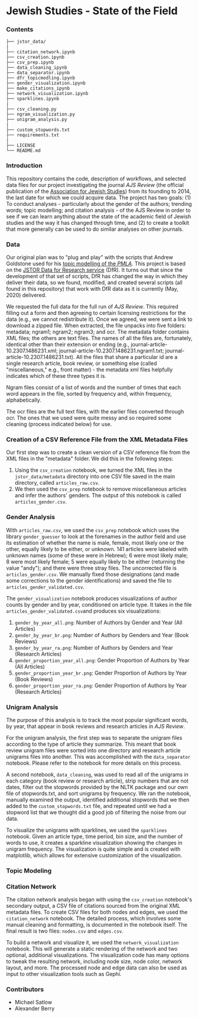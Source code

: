 # Jewish Studies -  State of the Field

### Contents
```
├── jstor_data/
|
├── citation_network.ipynb
├── csv_creation.ipynb
├── csv_prep.ipynb
├── data_cleaning_ipynb
├── data_separator.ipynb
├── dfr_topicmodling.ipynb
├── gender_visualization.ipynb
├── make_citations_ipynb
├── network_visualization.ipynb
├── sparklines.ipynb
|
├── csv_cleaning.py
├── ngram_visualization.py
├── unigram_analysis.py
|
├── custom_stopwords.txt
├── requirements.txt
|
├── LICENSE
└── README.md
```

### **Introduction**

This repository contains the code, description of workflows, and selected data files for our project investigating the journal <i>AJS Review</i> (the official publication of the [Association for Jewish Studies](https://www.associationforjewishstudies.org/)) from its founding to 2014, the last date for which we could acquire data.  The project has two goals: (1) To conduct analyses - particularly about the gender of the authors; trending words; topic modelling; and citation analysis - of the AJS Review in order to see if we can learn anything about the state of the academic field of Jewish studies and the way it has changed through time, and (2) to create a toolkit that more generally can be used to do similar analyses on other journals.

### Data

Our original plan was to "plug and play" with the scripts that Andrew Goldstone used for his [topic modelling of the *PMLA*](https://agoldst.github.io/dfr-browser/demo/).  This project is based on the [JSTOR Data for Research service](https://www.jstor.org/dfr/) (DfR).  It turns out that since the development of that set of scripts, DfR has changed the way in which they deliver their data, so we found, modified, and created several scripts (all found in this repository) that work with DfR data as it is currently (May, 2020) delivered.

We requested the full data for the full run of *AJS Review*.  This required filling out a form and then agreeing to certain licensing restrictions for the data (e.g., we cannot redistribute it).  Once we agreed, we were sent a link to download a zipped file.  When extracted, the file unpacks into five folders: metadata; ngram1; ngram2; ngram3; and ocr.  The metadata folder contains XML files; the others are text files.  The names of all the files are, fortunately, identical other than their extension or ending (e.g., journal-article-10.2307.1486231.xml; journal-article-10.2307.1486231.ngram1.txt; journal-article-10.2307.1486231.txt).  All the files that share a particular id are a single research article, book review, or something else (called "miscellaneous," e.g., front matter) - the metadata xml files helpfully indicates which of these three types it is.  

Ngram files consist of a list of words and the number of times that each word appears in the file, sorted by frequency and, within frequency, alphabetically.

The ocr files are the full text files, with the earlier files converted through ocr.  The ones that we used were quite messy and so required some cleaning (process indicated below) for use.

### Creation of a CSV Reference File from the XML Metadata Files

Our first step was to create a clean version of a CSV reference file from the XML files in the "metadata" folder.  We did this in the following steps:

1. Using the `csv_creation` notebook, we turned the XML files in the `jstor_data/metadata` directory into one CSV file saved in the main directory, called `articles_raw.csv`.
2.  We then used the `csv_prep` notebook to remove miscellaneous articles and infer the authors' genders. The output of this notebook is called `articles_gender.csv`.

### Gender Analysis

With `articles_raw.csv`, we used the `csv_prep` notebook which uses the library `gender_guesser` to look at the forenames in the author field and use its estimation of whether the name is male, female, most likely one or the other, equally likely to be either, or unknown.  141 articles were labeled with unknown names (some of these were in Hebrew); 6 were most likely male; 8 were most likely female; 5 were equally likely to be either (returning the value "andy"); and there were three stray files.  The uncorrected file is  `articles_gender.csv`.  We manually fixed those designations (and made some corrections to the gender identifications) and saved the file to `articles_gender_validated.csv`.

The `gender_visualization` notebook produces visualizations of author counts by gender and by year, conditioned on article type.  It takes in the file `articles_gender_validated.csv`and produces six visualizations:

1. `gender_by_year_all.png`: Number of Authors by Gender and Year (All Articles)
2. `gender_by_year_br.png`:  Number of Authors by Genders and Year (Book Reviews)
3. `gender_by_year_ra.png`: Number of Authors by Genders and Year (Research Articles)
4. `gender_proportion_year_all.png`: Gender Proportion of Authors by Year (All Articles)
5. `gender_proportion_year_br.png`: Gender Proportion of Authors by Year (Book Reviews)
6. `gender_proportion_year_ra.png`: Gender Proportion of Authors by Year (Research Articles)

### Unigram Analysis

The purpose of this analysis is to track the most popular significant words, by year, that appear in book reviews and research articles in *AJS Review*.  

For the unigram analysis, the first step was to separate the unigram files according to the type of article they summarize. This meant that book review unigram files were sorted into one directory and research article unigrams files into another. This was accomplished with the `data_separator` notebook. Please refer to the notebook for more details on this process.

A second notebook, `data_cleaning`, was used to read all of the unigrams in each category (book review or research article), strip numbers that are not dates, filter out the stopwords provided by the NLTK package and our own file of stopwords.txt, and sort unigrams by frequency.  We ran the notebook, manually examined the output, identified additional stopwords that we then added to the `custom_stopwords.txt` file, and repeated until we had a stopword list that we thought did a good job of filtering the noise from our data.

To visualize the unigrams with sparklines, we used the `sparklines` notebook. Given an article type, time period, bin size, and the number of words to use, it creates a sparkline visualization showing the changes in unigram frequency. The visualization is quite simple and is created with matplotlib, which allows for extensive customization of the visualization.

### Topic Modeling

### Citation Network

The citation network analysis began with using the `csv_creation` notebook's secondary output, a CSV file of citations sourced from the original XML metadata files. To create CSV files for both nodes and edges, we used the `citation_network` notebook. The detailed process, which involves some manual cleaning and formatting, is documented in the notebook itself. The final result is two files: `nodes.csv` and `edges.csv`.

To build a network and visualize it, we used the `network_visualization` notebook. This will generate a static rendering of the network and two optional, additional visualizations. The visualization code has many options to tweak the resulting network, including node size, node color, network layout, and more. The processed node and edge data can also be used as input to other visualization tools such as Gephi.

### Contributors
* Michael Satlow
* Alexander Berry
